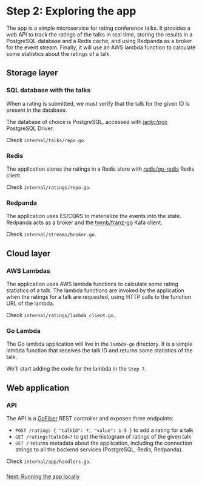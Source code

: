 # Step 2: Exploring the app

The app is a simple microservice for rating conference talks. It provides a web API to track the ratings of the talks in real time, storing the results in a PostgreSQL database and a Redis cache, and using Redpanda as a broker for the event stream. Finally, it will use an AWS lambda function to calculate some statistics about the ratings of a talk.

## Storage layer

### SQL database with the talks

When a rating is submitted, we must verify that the talk for the given ID is present in the database.

The database of choice is PostgreSQL, accessed with [jackc/pgx](https://github.com/jackc/pgx) PostgreSQL Driver.

Check `internal/talks/repo.go`.

### Redis

The application stores the ratings in a Redis store with [redis/go-redis](https://github.com/redis/go-redis) Redis client.

Check `internal/ratings/repo.go`.

### Redpanda

The application uses ES/CQRS to materialize the events into the state. Redpanda acts as a broker and the [twmb/franz-go](https://github.com/twmb/franz-go) Kafa client.

Check `internal/streams/broker.go`.

## Cloud layer

### AWS Lambdas

The application uses AWS lambda functions to calculate some rating statistics of a talk. The lambda functions are invoked by the application when the ratings for a talk are requested, using HTTP calls to the function URL of the lambda.

Check `internal/ratings/lambda_client.go`.

### Go Lambda

The Go lambda application will live in the `lambda-go` directory. It is a simple lambda function that receives the talk ID and returns some statistics of the talk.

We'll start adding the code for the lambda in the `Step 7`.

## Web application

### API

The API is a [GoFiber](https://gofiber.io/) REST controller and exposes three endpoints:

* `POST /ratings { "talkId": ?, "value": 1-5 }` to add a rating for a talk
* `GET /ratings?talkId=?` to get the histogram of ratings of the given talk
* `GET /` returns metadata about the application, including the connection strings to all the backend services (PostgreSQL, Redis, Redpanda).

Check `internal/app/handlers.go`.

### 
[Next: Running the app locally](step-3-running-the-app-locally.md)
